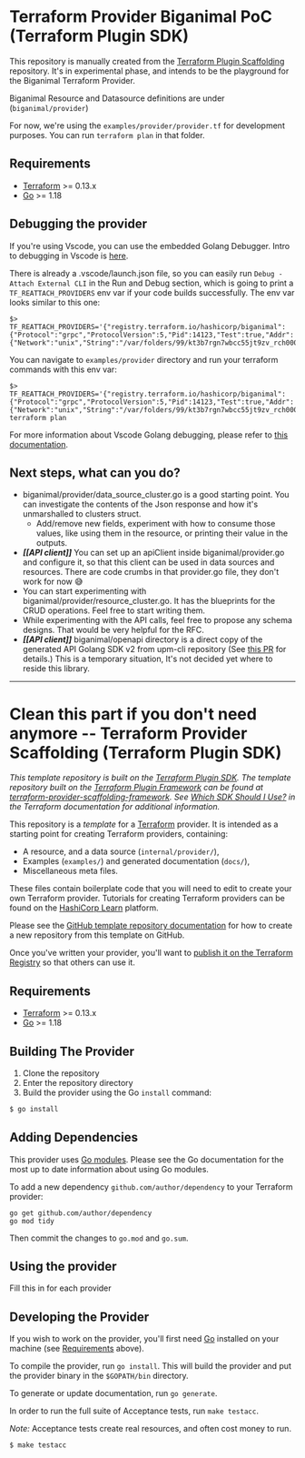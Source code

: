 # Terraform Provider Biganimal PoC (Terraform Plugin SDK)

This repository is manually created from the [Terraform Plugin Scaffolding](https://github.com/hashicorp/terraform-provider-scaffolding) repository.
It's in experimental phase, and intends to be the playground for the Biganimal Terraform Provider.

Biganimal Resource and Datasource definitions are under (`biganimal/provider`)

For now, we're using the `examples/provider/provider.tf` for development purposes. You can run `terraform plan` in that folder.

## Requirements

-	[Terraform](https://www.terraform.io/downloads.html) >= 0.13.x
-	[Go](https://golang.org/doc/install) >= 1.18


## Debugging the provider

If you're using Vscode, you can use the embedded Golang Debugger. Intro to debugging in Vscode is [here](https://code.visualstudio.com/docs/editor/debugging).

There is already a .vscode/launch.json file, so you can easily run `Debug - Attach External CLI` in the Run and Debug section, which is going to print a `TF_REATTACH_PROVIDERS` env var if your code builds successfully. The env var looks similar to this one:
```
$> TF_REATTACH_PROVIDERS='{"registry.terraform.io/hashicorp/biganimal":{"Protocol":"grpc","ProtocolVersion":5,"Pid":14123,"Test":true,"Addr":{"Network":"unix","String":"/var/folders/99/kt3b7rgn7wbcc55jt9zv_rch0000gn/T/plugin608643082"}}}'
```

You can navigate to `examples/provider` directory and run your terraform commands with this env var:
```
$> TF_REATTACH_PROVIDERS='{"registry.terraform.io/hashicorp/biganimal":{"Protocol":"grpc","ProtocolVersion":5,"Pid":14123,"Test":true,"Addr":{"Network":"unix","String":"/var/folders/99/kt3b7rgn7wbcc55jt9zv_rch0000gn/T/plugin608643082"}}}' terraform plan
```

For more information about Vscode Golang debugging, please refer to [this documentation](https://github.com/golang/vscode-go/blob/master/docs/debugging.md).

## Next steps, what can you do?

* biganimal/provider/data_source_cluster.go is a good starting point. You can investigate the contents of the Json response and how it's unmarshalled to clusters struct.
  * Add/remove new fields, experiment with how to consume those values, like using them in the resource, or printing their value in the outputs.
* <i>**[[API client]]**</i> You can set up an apiClient inside biganimal/provider.go and configure it, so that this client can be used in data sources and resources. There are code crumbs in that provider.go file, they don't work for now 😅
* You can start experimenting with biganimal/provider/resource_cluster.go. It has the blueprints for the CRUD operations. Feel free to start writing them.
* While experimenting with the API calls, feel free to propose any schema designs. That would be very helpful for the RFC.
* <i>**[[API client]]**</i> biganimal/openapi directory is a direct copy of the generated API Golang SDK v2 from upm-cli repository (See [this PR](https://github.com/EnterpriseDB/upm-cli/pull/242) for details.) This is a temporary situation, It's not decided yet where to reside this library.


---
# Clean this part if you don't need anymore -- Terraform Provider Scaffolding (Terraform Plugin SDK)

_This template repository is built on the [Terraform Plugin SDK](https://github.com/hashicorp/terraform-plugin-sdk). The template repository built on the [Terraform Plugin Framework](https://github.com/hashicorp/terraform-plugin-framework) can be found at [terraform-provider-scaffolding-framework](https://github.com/hashicorp/terraform-provider-scaffolding-framework). See [Which SDK Should I Use?](https://www.terraform.io/docs/plugin/which-sdk.html) in the Terraform documentation for additional information._

This repository is a *template* for a [Terraform](https://www.terraform.io) provider. It is intended as a starting point for creating Terraform providers, containing:

 - A resource, and a data source (`internal/provider/`),
 - Examples (`examples/`) and generated documentation (`docs/`),
 - Miscellaneous meta files.

These files contain boilerplate code that you will need to edit to create your own Terraform provider. Tutorials for creating Terraform providers can be found on the [HashiCorp Learn](https://learn.hashicorp.com/collections/terraform/providers) platform.

Please see the [GitHub template repository documentation](https://help.github.com/en/github/creating-cloning-and-archiving-repositories/creating-a-repository-from-a-template) for how to create a new repository from this template on GitHub.

Once you've written your provider, you'll want to [publish it on the Terraform Registry](https://www.terraform.io/docs/registry/providers/publishing.html) so that others can use it.


## Requirements

-	[Terraform](https://www.terraform.io/downloads.html) >= 0.13.x
-	[Go](https://golang.org/doc/install) >= 1.18

## Building The Provider

1. Clone the repository
1. Enter the repository directory
1. Build the provider using the Go `install` command:
```sh
$ go install
```

## Adding Dependencies

This provider uses [Go modules](https://github.com/golang/go/wiki/Modules).
Please see the Go documentation for the most up to date information about using Go modules.

To add a new dependency `github.com/author/dependency` to your Terraform provider:

```
go get github.com/author/dependency
go mod tidy
```

Then commit the changes to `go.mod` and `go.sum`.

## Using the provider

Fill this in for each provider

## Developing the Provider

If you wish to work on the provider, you'll first need [Go](http://www.golang.org) installed on your machine (see [Requirements](#requirements) above).

To compile the provider, run `go install`. This will build the provider and put the provider binary in the `$GOPATH/bin` directory.

To generate or update documentation, run `go generate`.

In order to run the full suite of Acceptance tests, run `make testacc`.

*Note:* Acceptance tests create real resources, and often cost money to run.

```sh
$ make testacc
```
